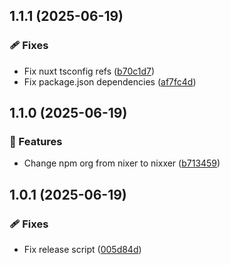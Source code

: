 ## 1.1.1 (2025-06-19)

### 🩹 Fixes

- Fix nuxt tsconfig refs ([b70c1d7](https://github.com/samuelreichor/-nixer/commit/b70c1d7))
- Fix package.json dependencies ([af7fc4d](https://github.com/samuelreichor/-nixer/commit/af7fc4d))

## 1.1.0 (2025-06-19)

### 🚀 Features

- Change npm org from nixer to nixxer ([b713459](https://github.com/samuelreichor/-nixer/commit/b713459))

## 1.0.1 (2025-06-19)

### 🩹 Fixes

- Fix release script ([005d84d](https://github.com/samuelreichor/-nixer/commit/005d84d))